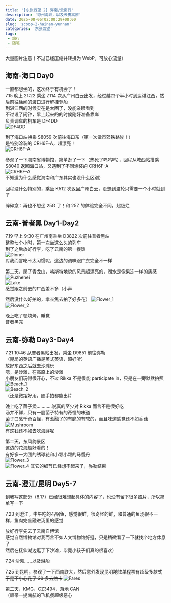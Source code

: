 ```yaml
---
title: '[东张西望 2] 海南/云南行'
description: '琼州海峡，以及云贵高原'
date: 2025-08-06T02:00:29+08:00
slug: 'scoop-2-hainan-yunnan'
categories: '东张西望'
tags:
 - 旅行
 - 随笔
---
```


大量图片注意！不过已经压缩并转换为 WebP，可放心流量）

## 海南-海口 Day0

一直都想坐的，这次终于有机会了！  
7.15 晚上 21:22 乘坐 Z114 次从广州白云出发，经过越四个半小时到达湛江西，然后前往徐闻的渡口进行解挂登船  
到湛江西的时候实在是太困了，没能亲眼看到  
不过设了闹钟，早上起来的的时候刚好准备靠岸  
负责调车的机车是 DF4DD  
![DF4DD](DF4DD.webp)  

到了海口站换乘 S8059 次前往海口东（第一次做市郊铁路诶！）  
是特别涂装的 CRH6F-A，超漂亮！  
![CRH6F-A](CRH6F-A_1.webp)  

参观了一下海南省博物馆，简单逛了一下（热死了呜呜呜），回程从城西站搭乘 S8040 返回海口站，又遇到了不同涂装的 CRH6F-A  
![CRH6F-A](CRH6F-A_2.webp)    
不知道为什么感觉海南和广东其实也没什么区别）

回程没什么特别的，乘坐 K512 次返回广州白云，没想到渡轮只需要一个小时就到了  

碎碎念：再也不想坐 25G 了！和 25Z 的体验完全不同，超级烂

## 云南-普者黑 Day1-Day2

7.19 早上 9:30 在广州南乘坐 D3822 次前往普者黑站  
整整七个小时，第一次坐这么久的列车  
到了之后放好行李，吃了云南的第一餐饭  
![Dinner](Dinner.webp)  
对我而言吃不太习惯呢，这边的调味跟广东完全不一样  

第二天，爬了青龙山，喀斯特地貌的风景超漂亮的，湖水是像果冻一样的质感  
![Puzhehei](Puzhehei.webp)  
![Lake](Lake.webp)  
感觉跟之前去的广西差不多（小声  

然后没什么好拍的，拿长焦去拍了好多花）
![Flower_1](Flower_1.webp)  
![Flower_2](Flower_2.webp)  

晚上吃了顿烧烤，睡觉  
普者黑完

## 云南-弥勒 Day3-Day4

7.21 10:46 从普者黑站出发，乘坐 D9851 前往弥勒  
（昆局的英语广播是英式英语，超好听）  
放好东西之后就去沙滩玩  
嗯，是沙滩，在高原上的沙滩  
小朋友们玩得很开心，不过 Rikka 不是很能 participate in，只是在一旁默默拍照  
![Beach_1](Beach_1.webp)  
![Beach_2](Beach_2.webp)  
（还是微距好用，随手拍都能出片  

晚上吃了菌子煲…………说真的至少对 Rikka 而言不是很好吃  
汤并不鲜，只有一股菌子特有的奇怪的味道  
菌子口感千奇百怪，有煮融了的有脆的有软的，而且味道感觉还不如香菇  
![Mushroom](Mushroom.webp)  
~~有这钱还不如去吃海鲜呢~~  

第二天，东风韵景区  
这边的花海超好看的！  
有好多一大团的绣球花和小颗小颗的马缨丹  
![Flower_3](Flower_3.webp)  
![Flower_4](Flower_4.webp)
其它的细节已经想不起来了，弥勒结束

## 云南-澄江/昆明 Day5-7

到我写这部分（8.17）已经很难想起具体的内容了，也没有留下很多照片，所以简单写一下

7.23 到澄江，中午吃的石锅鱼，感觉很鲜，很奇怪的鲜，和普通的鱼汤很不一样，鱼肉完全融进汤里的感觉

放好行李先去了云南自博馆  
感觉自然博物馆对我而言不如人文博物馆好逛，只是稍微看了一下就找个地方休息了  
然后在抚仙湖边逛了下沙滩，毕竟小孩子们真的很喜欢）

7.24 沙滩……以及游船

7.25 到昆明，参观了一下西南联大，然后意外发现昆明地铁单程票有超级多款式  
~~于是不小心花了 30 多去抽卡~~
![Fares](Fares.webp)

第二天，KMG，CZ3494，落地 CAN  
（顺带一提南航的飞机餐超级恶心